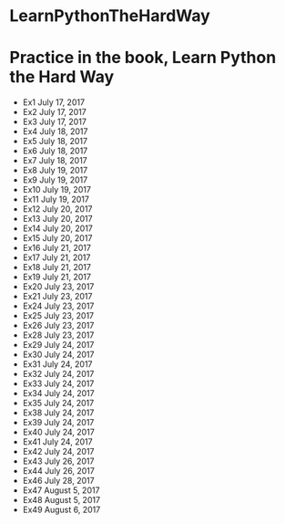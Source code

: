 # LearnPythonTheHardWay
Practice in the book, Learn Python the Hard Way
=======
- Ex1 July 17, 2017
- Ex2 July 17, 2017
- Ex3 July 17, 2017
- Ex4 July 18, 2017
- Ex5 July 18, 2017
- Ex6 July 18, 2017
- Ex7 July 18, 2017
- Ex8 July 19, 2017
- Ex9 July 19, 2017
- Ex10 July 19, 2017
- Ex11 July 19, 2017
- Ex12 July 20, 2017
- Ex13 July 20, 2017
- Ex14 July 20, 2017
- Ex15 July 20, 2017
- Ex16 July 21, 2017
- Ex17 July 21, 2017
- Ex18 July 21, 2017
- Ex19 July 21, 2017
- Ex20 July 23, 2017
- Ex21 July 23, 2017
- Ex24 July 23, 2017
- Ex25 July 23, 2017
- Ex26 July 23, 2017
- Ex28 July 23, 2017
- Ex29 July 24, 2017
- Ex30 July 24, 2017
- Ex31 July 24, 2017
- Ex32 July 24, 2017
- Ex33 July 24, 2017
- Ex34 July 24, 2017
- Ex35 July 24, 2017
- Ex38 July 24, 2017
- Ex39 July 24, 2017
- Ex40 July 24, 2017
- Ex41 July 24, 2017
- Ex42 July 24, 2017
- Ex43 July 26, 2017
- Ex44 July 26, 2017
- Ex46 July 28, 2017
- Ex47 August 5, 2017
- Ex48 August 5, 2017
- Ex49 August 6, 2017